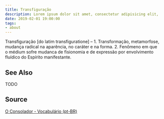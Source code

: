 ```yaml
---
title: Transfiguração
description: Lorem ipsum dolor sit amet, consectetur adipisicing elit, sed do eiusmod tempor incididunt ut labore et dolore magna aliqua.  TODO
date: 2019-02-01 19:00:00
tags:
- about
---
```


Transfiguração [do latim transfiguratione] – 1. Transformação, metamorfose, mudança radical na aparência, no caráter e na forma. 2. Fenômeno em que o médium sofre mudanca de fisionomia e de expressão por envolvimento fluídico do Espírito manifestante.
 
## See Also
TODO

## Source
[O Consolador - Vocabulário (pt-BR)](http://www.oconsolador.com.br/linkfixo/vocabulario/principal.html)
